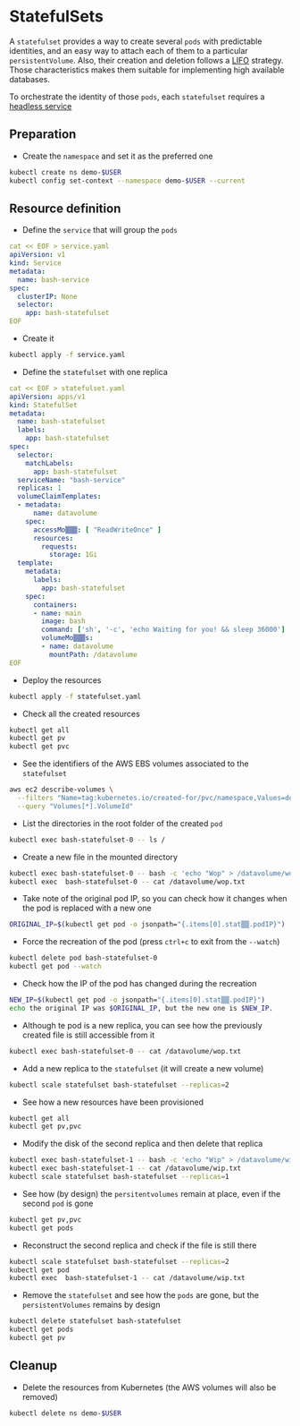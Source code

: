 # StatefulSets

A `statefulset` provides a way to create several `pods` with predictable identities, and an easy way to attach each of them to a particular `persistentVolume`. Also, their creation and deletion follows a [LIFO](https://en.wikipedia.org/wiki/Stack_(abstract_data_type)) strategy. Those characteristics makes them suitable for implementing high available databases.

To orchestrate the identity of those `pods`, each `statefulset` requires a [headless service](https://kubernetes.io/docs/concepts/services-networking/service/)

## Preparation

* Create the `namespace` and set it as the preferred one

```bash
kubectl create ns demo-$USER
kubectl config set-context --namespace demo-$USER --current
```

## Resource definition

* Define the `service` that will group the `pods`

```yaml
cat << EOF > service.yaml
apiVersion: v1
kind: Service
metadata:
  name: bash-service
spec:
  clusterIP: None 
  selector:
    app: bash-statefulset
EOF
```

* Create it

```bash
kubectl apply -f service.yaml
```

* Define the `statefulset` with one replica

```yaml
cat << EOF > statefulset.yaml
apiVersion: apps/v1
kind: StatefulSet
metadata:
  name: bash-statefulset
  labels:
    app: bash-statefulset
spec:
  selector:
    matchLabels:
      app: bash-statefulset
  serviceName: "bash-service" 
  replicas: 1
  volumeClaimTemplates:
  - metadata:
      name: datavolume
    spec:
      accessMo▒▒▒: [ "ReadWriteOnce" ]
      resources:
        requests:
          storage: 1Gi
  template:
    metadata:
      labels:
        app: bash-statefulset
    spec:
      containers:
      - name: main
        image: bash
        command: ['sh', '-c', 'echo Waiting for you! && sleep 36000']
        volumeMo▒▒▒s:
        - name: datavolume
          mountPath: /datavolume
EOF
```

* Deploy the resources

```bash
kubectl apply -f statefulset.yaml
```

* Check all the created resources

```bash
kubectl get all
kubectl get pv
kubectl get pvc
```

* See the identifiers of the AWS EBS volumes associated to the `statefulset`

```bash
aws ec2 describe-volumes \
  --filters "Name=tag:kubernetes.io/created-for/pvc/namespace,Values=demo-$USER" \
  --query "Volumes[*].VolumeId"
```

* List the directories in the root folder of the created `pod`

```bash
kubectl exec bash-statefulset-0 -- ls /
```

* Create a new file in the mounted directory

```bash
kubectl exec bash-statefulset-0 -- bash -c 'echo "Wop" > /datavolume/wop.txt'
kubectl exec  bash-statefulset-0 -- cat /datavolume/wop.txt
```

* Take note of the original pod IP, so you can check how it changes when the pod is replaced with a new one

```bash
ORIGINAL_IP=$(kubectl get pod -o jsonpath="{.items[0].stat▒▒.podIP}")
```

* Force the recreation of the pod (press `ctrl+c` to exit from the `--watch`)

```bash
kubectl delete pod bash-statefulset-0
kubectl get pod --watch
```

* Check how the IP of the pod has changed during the recreation

```bash
NEW_IP=$(kubectl get pod -o jsonpath="{.items[0].stat▒▒.podIP}")
echo the original IP was $ORIGINAL_IP, but the new one is $NEW_IP.
```

* Although te pod is a new replica, you can see how the previously created file is still accessible from it

```bash
kubectl exec bash-statefulset-0 -- cat /datavolume/wop.txt
```

* Add a new replica to the `statefulset` (it will create a new volume)

```bash
kubectl scale statefulset bash-statefulset --replicas=2
```

* See how a new resources have been provisioned

```bash
kubectl get all
kubectl get pv,pvc
```

* Modify the disk of the second replica and then delete that replica

```bash
kubectl exec bash-statefulset-1 -- bash -c 'echo "Wip" > /datavolume/wip.txt'
kubectl exec bash-statefulset-1 -- cat /datavolume/wip.txt
kubectl scale statefulset bash-statefulset --replicas=1
```

* See how (by design) the `persitentvolumes` remain at place, even if the second `pod` is gone

```bash
kubectl get pv,pvc
kubectl get pods
```

* Reconstruct the second replica and check if the file is still there

```bash
kubectl scale statefulset bash-statefulset --replicas=2
kubectl get pod
kubectl exec  bash-statefulset-1 -- cat /datavolume/wip.txt
```

* Remove the `statefulset` and see how the `pods` are gone, but the `persistentVolumes` remains by design

```bash
kubectl delete statefulset bash-statefulset
kubectl get pods
kubectl get pv
```

## Cleanup

* Delete the resources from Kubernetes (the AWS volumes will also be removed)

```bash
kubectl delete ns demo-$USER
```

